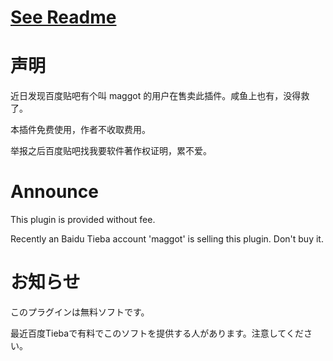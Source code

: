 # [See Readme](https://sorayuki.github.io/obs-multi-rtmp)


# 声明 

近日发现百度贴吧有个叫 maggot 的用户在售卖此插件。咸鱼上也有，没得救了。 

本插件免费使用，作者不收取费用。 

举报之后百度贴吧找我要软件著作权证明，累不爱。 


# Announce

This plugin is provided without fee. 

Recently an Baidu Tieba account 'maggot' is selling this plugin. Don't buy it.


# お知らせ

このプラグインは無料ソフトです。

最近百度Tiebaで有料でこのソフトを提供する人があります。注意してください。